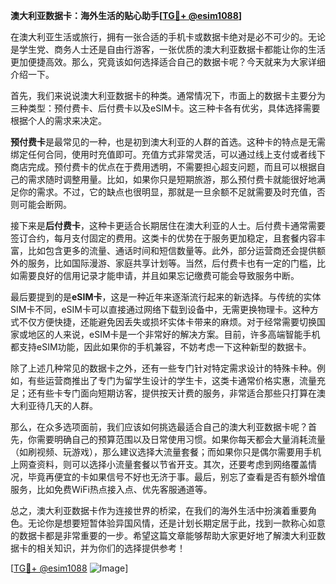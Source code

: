 **澳大利亚数据卡：海外生活的贴心助手[[TG💪+ @esim1088](https://t.me/s/esim1088)]**

在澳大利亚生活或旅行，拥有一张合适的手机卡或数据卡绝对是必不可少的。无论是学生党、商务人士还是自由行游客，一张优质的澳大利亚数据卡都能让你的生活更加便捷高效。那么，究竟该如何选择适合自己的数据卡呢？今天就来为大家详细介绍一下。

首先，我们来说说澳大利亚数据卡的种类。通常情况下，市面上的数据卡主要分为三种类型：预付费卡、后付费卡以及eSIM卡。这三种卡各有优劣，具体选择需要根据个人的需求来决定。

**预付费卡**是最常见的一种，也是初到澳大利亚的人群的首选。这种卡的特点是无需绑定任何合同，使用时充值即可。充值方式非常灵活，可以通过线上支付或者线下商店完成。预付费卡的优点在于费用透明，不需要担心超支问题，而且可以根据自己的需求随时调整用量。比如，如果你只是短期旅游，那么预付费卡就能很好地满足你的需求。不过，它的缺点也很明显，那就是一旦余额不足就需要及时充值，否则可能会断网。

接下来是**后付费卡**，这种卡更适合长期居住在澳大利亚的人士。后付费卡通常需要签订合约，每月支付固定的费用。这类卡的优势在于服务更加稳定，且套餐内容丰富，比如包含更多的流量、通话时间和短信数量等。此外，部分运营商还会提供额外的服务，比如国际漫游、家庭共享计划等。当然，后付费卡也有一定的门槛，比如需要良好的信用记录才能申请，并且如果忘记缴费可能会导致服务中断。

最后要提到的是**eSIM卡**，这是一种近年来逐渐流行起来的新选择。与传统的实体SIM卡不同，eSIM卡可以直接通过网络下载到设备中，无需更换物理卡。这种方式不仅方便快捷，还能避免因丢失或损坏实体卡带来的麻烦。对于经常需要切换国家或地区的人来说，eSIM卡是一个非常好的解决方案。目前，许多高端智能手机都支持eSIM功能，因此如果你的手机兼容，不妨考虑一下这种新型的数据卡。

除了上述几种常见的数据卡之外，还有一些专门针对特定需求设计的特殊卡种。例如，有些运营商推出了专门为留学生设计的学生卡，这类卡通常价格实惠，流量充足；还有些卡专门面向短期访客，提供按天计费的服务，非常适合那些只打算在澳大利亚待几天的人群。

那么，在众多选项面前，我们应该如何挑选最适合自己的澳大利亚数据卡呢？首先，你需要明确自己的预算范围以及日常使用习惯。如果你每天都会大量消耗流量（如刷视频、玩游戏），那么建议选择大流量套餐；而如果你只是偶尔需要用手机上网查资料，则可以选择小流量套餐以节省开支。其次，还要考虑到网络覆盖情况，毕竟再便宜的卡如果信号不好也无济于事。最后，别忘了查看是否有额外增值服务，比如免费WiFi热点接入点、优先客服通道等。

总之，澳大利亚数据卡作为连接世界的桥梁，在我们的海外生活中扮演着重要角色。无论你是想要短暂体验异国风情，还是计划长期定居于此，找到一款称心如意的数据卡都是非常重要的一步。希望这篇文章能够帮助大家更好地了解澳大利亚数据卡的相关知识，并为你们的选择提供参考！

[[TG💪+ @esim1088](https://t.me/s/esim1088) ![Image](https://i.postimg.cc/4NQfJmqS/Snipaste-2025-05-13-00-14-12.png)]